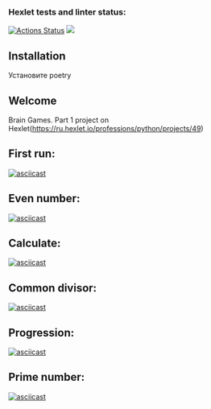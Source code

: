 ### Hexlet tests and linter status:

[![Actions Status](https://github.com/tastychef/python-project-49/actions/workflows/hexlet-check.yml/badge.svg)](https://github.com/tastychef/python-project-49/actions)
<a href="https://codeclimate.com/github/tastychef/python-project-49/maintainability"><img src="https://api.codeclimate.com/v1/badges/55636fa5ba2b003f69f2/maintainability" /></a>

## Installation

Установите poetry

## Welcome

Brain Games. Part 1 project on Hexlet(https://ru.hexlet.io/professions/python/projects/49)

## First run:

[![asciicast](https://i.imgur.com/3ZrujSa.png)](https://asciinema.org/a/jPwUwPcmEUlzRNvGXmVRaFIWg)

## Even number:

[![asciicast](https://i.imgur.com/WWwo3GW.png)](https://asciinema.org/a/ni50CgyPbeQSRyYf0PztMf9Z8)

## Calculate:

[![asciicast](https://i.imgur.com/GNz0yW0.png)](https://asciinema.org/a/pHERJTk2FZ2x7auqOnjl499Ds)

## Common divisor:

[![asciicast](https://i.imgur.com/EWRFEbw.png)](https://asciinema.org/a/uLpmHBSrjym5eWJwzavzw22lX)

## Progression:

[![asciicast](https://i.imgur.com/q5PDrUT.png)](https://asciinema.org/a/kxeEjBZGASoLoORtMBegZRdQ0)

## Prime number:

[![asciicast](https://i.imgur.com/TrGIY8j.png)](https://asciinema.org/a/9t5QRJfpLJdkHIqe9fPgDNhMM)
